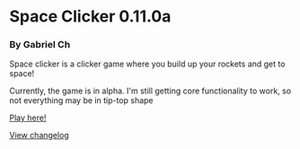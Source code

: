 # Space Clicker 0.11.0a
### By Gabriel Ch
Space clicker is a clicker game where you build up your rockets and get to space!

Currently, the game is in alpha. I'm still getting core functionality to work, so not everything may be in tip-top shape

[Play here!](https://garnet638.github.io/space-clicker/)

[View changelog](https://github.com/Garnet638/space-clicker/blob/master/CHANGELOG.md)
